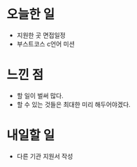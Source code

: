 # 오늘한 일
- 지원한 곳 면접일정
- 부스트코스 c언어 미션

# 느낀 점
- 할 일이 벌써 많다.
- 할 수 있는 것들은 최대한 미리 해두어야겠다.

# 내일할 일
- 다른 기관 지원서 작성
